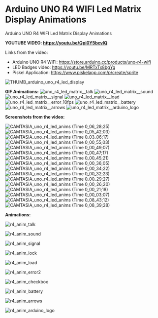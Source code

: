 # Arduino UNO R4 WIFI Led Matrix Display Animations
Arduino UNO R4 WIFI Led Matrix Display Animations

**YOUTUBE VIDEO: https://youtu.be/Qpi0Y5bcvlQ** 



Links from the video:
- Arduino UNO R4 WIFI: https://store.arduino.cc/products/uno-r4-wifi
- LED Badges video: https://youtu.be/MRTxTx8bgYg
- Piskel Application: https://www.piskelapp.com/p/create/sprite


![THUMB_arduino_uno_r4_led_display](https://github.com/upiir/arduino_uno_r4_led_display/assets/117754156/ad4fd0b2-5c8f-423d-bdf9-b2e30bcd0a1e)



**GIF Animations:**
![uno_r4_led_matrix__talk](https://github.com/upiir/arduino_uno_r4_led_display/assets/117754156/1edc39e8-ea74-4675-9736-d8c87147d684)
![uno_r4_led_matrix__sound](https://github.com/upiir/arduino_uno_r4_led_display/assets/117754156/e2999562-e3ef-413c-a782-b8f4698e2156)
![uno_r4_led_matrix__signal](https://github.com/upiir/arduino_uno_r4_led_display/assets/117754156/c78ff41b-a77b-4c94-8a9c-3f7321b1079f)
![uno_r4_led_matrix__load](https://github.com/upiir/arduino_uno_r4_led_display/assets/117754156/d7d779c9-20bf-4bcf-a9db-9ccaac3523e3)
![uno_r4_led_matrix__error_10fps](https://github.com/upiir/arduino_uno_r4_led_display/assets/117754156/5e640eeb-f027-4047-9d04-deba7e080860)
![uno_r4_led_matrix__battery](https://github.com/upiir/arduino_uno_r4_led_display/assets/117754156/98716f96-0071-42a0-9303-5e596763a0a4)
![uno_r4_led_matrix__arrows](https://github.com/upiir/arduino_uno_r4_led_display/assets/117754156/958a7ece-4761-46a8-b534-b38608cc0f2e)
![uno_r4_led_matrix__arduino_logo](https://github.com/upiir/arduino_uno_r4_led_display/assets/117754156/8c587151-6e76-4ee5-a558-50bd5d32db77)






**Screenshots from the video:**

![CAMTASIA_uno_r4_led_anims (Time 0_06_28;25)](https://github.com/upiir/arduino_uno_r4_led_display/assets/117754156/7db83fc4-b86a-4402-8dd5-3b7fca0fdd39)
![CAMTASIA_uno_r4_led_anims (Time 0_05_42;03)](https://github.com/upiir/arduino_uno_r4_led_display/assets/117754156/d868dd9e-9c48-4d64-93ea-d422856461a7)
![CAMTASIA_uno_r4_led_anims (Time 0_03_06;17)](https://github.com/upiir/arduino_uno_r4_led_display/assets/117754156/4bce977d-081a-44e8-98a4-37e42e21cb40)
![CAMTASIA_uno_r4_led_anims (Time 0_00_55;03)](https://github.com/upiir/arduino_uno_r4_led_display/assets/117754156/1666fbb4-0134-48eb-a1a8-4aadca5b90db)
![CAMTASIA_uno_r4_led_anims (Time 0_00_49;07)](https://github.com/upiir/arduino_uno_r4_led_display/assets/117754156/4e00bca1-3862-47e5-ab52-c4c3ff2062e8)
![CAMTASIA_uno_r4_led_anims (Time 0_00_47;17)](https://github.com/upiir/arduino_uno_r4_led_display/assets/117754156/b78ca865-70b6-448c-a40b-c0b5f2454906)
![CAMTASIA_uno_r4_led_anims (Time 0_00_45;21)](https://github.com/upiir/arduino_uno_r4_led_display/assets/117754156/942dcc2b-60e3-4051-9b39-59c186dba060)
![CAMTASIA_uno_r4_led_anims (Time 0_00_36;05)](https://github.com/upiir/arduino_uno_r4_led_display/assets/117754156/9f2894ab-26ed-483a-b70c-ed41ae3eedf4)
![CAMTASIA_uno_r4_led_anims (Time 0_00_34;22)](https://github.com/upiir/arduino_uno_r4_led_display/assets/117754156/2afc8293-0749-488c-a16c-5f7fd4666bb0)
![CAMTASIA_uno_r4_led_anims (Time 0_00_32;23)](https://github.com/upiir/arduino_uno_r4_led_display/assets/117754156/b3ebe81c-1eed-4ee8-a9f2-65478dc7d3d4)
![CAMTASIA_uno_r4_led_anims (Time 0_00_29;27)](https://github.com/upiir/arduino_uno_r4_led_display/assets/117754156/d067dc84-3a34-42af-928e-74bc67a5556b)
![CAMTASIA_uno_r4_led_anims (Time 0_00_26;20)](https://github.com/upiir/arduino_uno_r4_led_display/assets/117754156/e1cc7d90-06e3-4134-a6d7-c284a3fe47d9)
![CAMTASIA_uno_r4_led_anims (Time 0_00_21;18)](https://github.com/upiir/arduino_uno_r4_led_display/assets/117754156/fefced2f-acac-4e82-aec6-f08827c351cb)
![CAMTASIA_uno_r4_led_anims (Time 0_00_03;07)](https://github.com/upiir/arduino_uno_r4_led_display/assets/117754156/499c30cd-86b6-41ad-8ccc-30ec7c2c3652)
![CAMTASIA_uno_r4_led_anims (Time 0_08_43;12)](https://github.com/upiir/arduino_uno_r4_led_display/assets/117754156/179daffd-9985-412a-a456-98b6187e7506)
![CAMTASIA_uno_r4_led_anims (Time 0_08_39;28)](https://github.com/upiir/arduino_uno_r4_led_display/assets/117754156/f3cf8e7d-2e95-486f-9fe9-eec5098c247e)





**Animations:**


![r4_anim_talk](https://github.com/upiir/arduino_uno_r4_led_display/assets/117754156/07df68ae-3ffc-4473-85bb-a3f1bbed97be)


![r4_anim_sound](https://github.com/upiir/arduino_uno_r4_led_display/assets/117754156/73cd1167-9e51-4d05-90dd-22094064c0d6)


![r4_anim_signal](https://github.com/upiir/arduino_uno_r4_led_display/assets/117754156/5fa10b42-9313-44e3-8702-02b35eb48386)


![r4_anim_lock](https://github.com/upiir/arduino_uno_r4_led_display/assets/117754156/989d8da0-6eba-43aa-9343-b8d7224fb10d)


![r4_anim_load](https://github.com/upiir/arduino_uno_r4_led_display/assets/117754156/3e97f273-c576-4f4d-bef1-4b9267496d6f)


![r4_anim_error2](https://github.com/upiir/arduino_uno_r4_led_display/assets/117754156/c72382dc-e9aa-4fc8-a45b-3378c2008269)


![r4_anim_checkbox](https://github.com/upiir/arduino_uno_r4_led_display/assets/117754156/78665f5a-3462-455d-966c-65e5e2a63c13)


![r4_anim_battery](https://github.com/upiir/arduino_uno_r4_led_display/assets/117754156/109c05eb-dc7b-4969-9084-8f5d3f2c87b3)


![r4_anim_arrows](https://github.com/upiir/arduino_uno_r4_led_display/assets/117754156/cd4efdc9-3da4-4e4c-950c-7ac217db7bdc)


![r4_anim_arduino_logo](https://github.com/upiir/arduino_uno_r4_led_display/assets/117754156/2600ef34-8fd7-42d9-a7e2-d03ce2d18df7)







